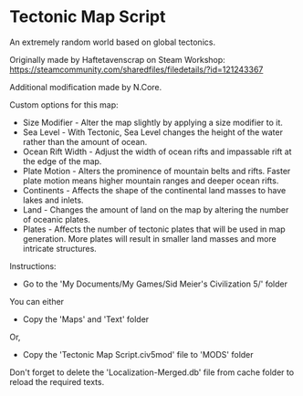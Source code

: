 # Tectonic Map Script
An extremely random world based on global tectonics.

Originally made by Haftetavenscrap on Steam Workshop:
https://steamcommunity.com/sharedfiles/filedetails/?id=121243367

Additional modification made by N.Core.

Custom options for this map:
-   Size Modifier - Alter the map slightly by applying a size modifier to it.
-   Sea Level - With Tectonic, Sea Level changes the height of the water rather than the amount of ocean.
-   Ocean Rift Width - Adjust the width of ocean rifts and impassable rift at the edge of the map.
-   Plate Motion - Alters the prominence of mountain belts and rifts. Faster plate motion means higher mountain ranges and deeper ocean rifts.
-   Continents - Affects the shape of the continental land masses to have lakes and inlets.
-   Land - Changes the amount of land on the map by altering the number of oceanic plates.
-   Plates - Affects the number of tectonic plates that will be used in map generation. More plates will result in smaller land masses and more intricate structures.

Instructions:
- Go to the 'My Documents/My Games/Sid Meier's Civilization 5/' folder

You can either
- Copy the 'Maps' and 'Text' folder

Or,
- Copy the 'Tectonic Map Script.civ5mod' file to 'MODS' folder

Don't forget to delete the 'Localization-Merged.db' file from cache folder to reload the required texts.
